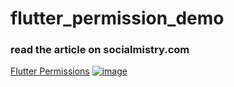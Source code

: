 # flutter_permission_demo

### read the article on socialmistry.com

[Flutter Permissions](https://socialmistry.com/requesting-permissions-thoughtfully-in-flutter-android/)
[![image](https://github.com/user-attachments/assets/1d4b58d9-d736-4132-88c6-70c5d5f90bb9)](https://youtube.com/shorts/JM1JCRGkPKE?feature=share)
